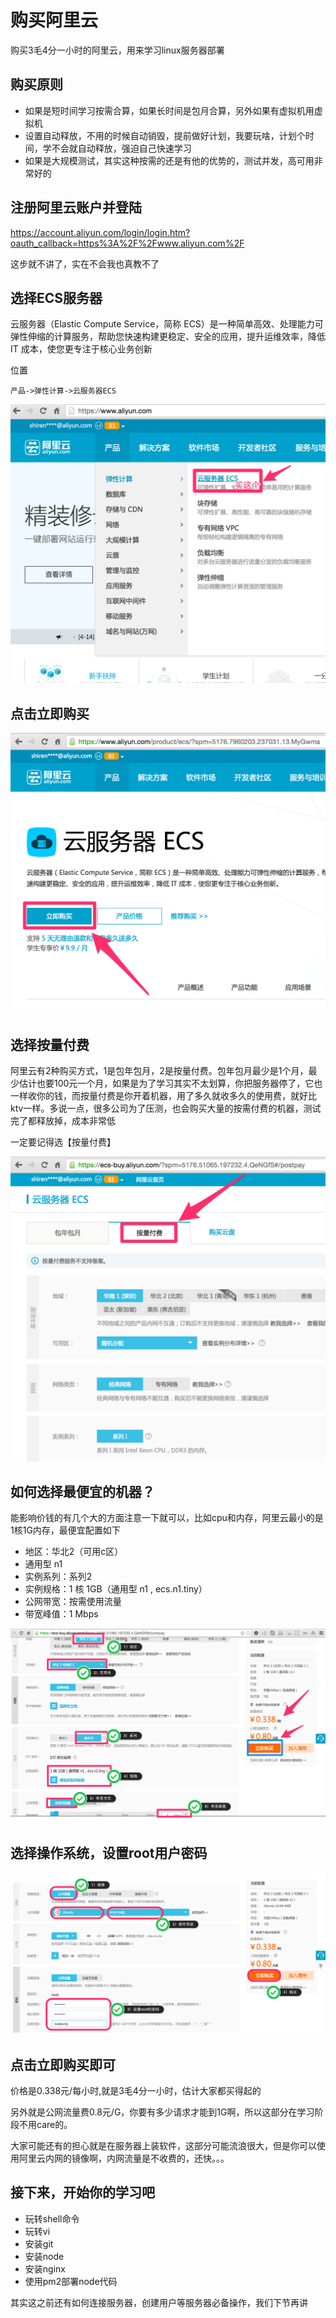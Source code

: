 # 购买阿里云

购买3毛4分一小时的阿里云，用来学习linux服务器部署

## 购买原则

- 如果是短时间学习按需合算，如果长时间是包月合算，另外如果有虚拟机用虚拟机
- 设置自动释放，不用的时候自动销毁，提前做好计划，我要玩啥，计划个时间，学不会就自动释放，强迫自己快速学习
- 如果是大规模测试，其实这种按需的还是有他的优势的，测试并发，高可用非常好的

## 注册阿里云账户并登陆

https://account.aliyun.com/login/login.htm?oauth_callback=https%3A%2F%2Fwww.aliyun.com%2F

这步就不讲了，实在不会我也真教不了

## 选择ECS服务器

云服务器（Elastic Compute Service，简称 ECS）是一种简单高效、处理能力可弹性伸缩的计算服务，帮助您快速构建更稳定、安全的应用，提升运维效率，降低 IT 成本，使您更专注于核心业务创新


位置

    产品->弹性计算->云服务器ECS

![](img/1.png)

## 点击立即购买

![](img/2.png)

## 选择按量付费

阿里云有2种购买方式，1是包年包月，2是按量付费。包年包月最少是1个月，最少估计也要100元一个月，如果是为了学习其实不太划算，你把服务器停了，它也一样收你的钱，而按量付费是你开着机器，用了多久就收多久的使用费，就好比ktv一样。多说一点，很多公司为了压测，也会购买大量的按需付费的机器，测试完了都释放掉，成本非常低

一定要记得选【按量付费】

![](img/3.png)

## 如何选择最便宜的机器？

能影响价钱的有几个大的方面注意一下就可以，比如cpu和内存，阿里云最小的是1核1G内存，最便宜配置如下

- 地区：华北2（可用c区）
- 通用型 n1
- 实例系列：系列2
- 实例规格：1 核 1GB（通用型 n1 , ecs.n1.tiny）
- 公网带宽：按需使用流量
- 带宽峰值：1 Mbps

![4](img/4.png)

## 选择操作系统，设置root用户密码

![4](img/5.png)

## 点击立即购买即可

价格是0.338元/每小时,就是3毛4分一小时，估计大家都买得起的

另外就是公网流量费0.8元/G，你要有多少请求才能到1G啊，所以这部分在学习阶段不用care的。

大家可能还有的担心就是在服务器上装软件，这部分可能流浪很大，但是你可以使用阿里云内网的镜像啊，内网流量是不收费的，还快。。。

## 接下来，开始你的学习吧

- 玩转shell命令
- 玩转vi
- 安装git
- 安装node
- 安装nginx
- 使用pm2部署node代码

其实这之前还有如何连接服务器，创建用户等服务器必备操作，我们下节再讲

